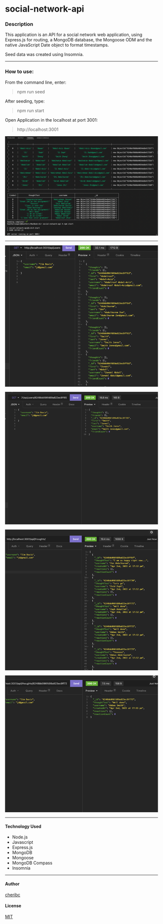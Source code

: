 # social-network-api

### Description

This application is an API for a social network web application, using Express.js for routing, a MongoDB database, the Mongoose ODM and the native JavaScript Date object to format timestamps. 

Seed data was created using Insomnia.

---

### How to use:

From the command line, enter:
> npm run seed

After seeding, type: 
> npm run start

Open Application in the localhost at port 3001:
> http://localhost:3001


![seeded-app-console-img](app-demo-console-img.png)

---

![get-all-user-img](getallusers-demo.png)

![get-single-user-img](getuserbyid-img.png)

![get-all-thoughts-img](getallthoughts-demoimg.png)

![get-single-thought-img](getthoughtbyid-demoimg.png)

---

#### Technology Used

- Node.js
- Javascript
- Express.js
- MongoDB
- Mongoose
- MongoDB Compass
- Insomnia
  
---

#### Author

[cheribc](https://github.com/cheribc)

#### License

[MIT](https://opensource.org/licenses/MIT)
  